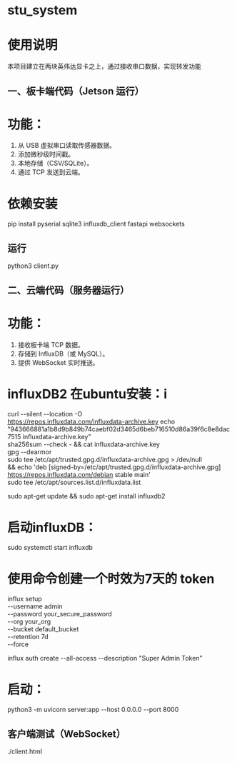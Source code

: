 # stu_system

# 使用说明
本项目建立在两块英伟达显卡之上，通过接收串口数据，实现转发功能

## 一、板卡端代码（Jetson 运行）
# 功能：
1. 从 USB 虚拟串口读取传感器数据。
2. 添加微秒级时间戳。
3. 本地存储（CSV/SQLite）。
4. 通过 TCP 发送到云端。
# 依赖安装
pip install pyserial sqlite3 influxdb_client fastapi websockets
## 运行
python3 client.py

## 二、云端代码（服务器运行）
# 功能：
1. 接收板卡端 TCP 数据。
2. 存储到 InfluxDB（或 MySQL）。
3. 提供 WebSocket 实时推送。

# influxDB2 在ubuntu安装：i

curl --silent --location -O \
https://repos.influxdata.com/influxdata-archive.key
echo "943666881a1b8d9b849b74caebf02d3465d6beb716510d86a39f6c8e8dac7515  influxdata-archive.key" \
 sha256sum --check - && cat influxdata-archive.key \
 gpg --dearmor \
 sudo tee /etc/apt/trusted.gpg.d/influxdata-archive.gpg > /dev/null \
&& echo 'deb [signed-by=/etc/apt/trusted.gpg.d/influxdata-archive.gpg] https://repos.influxdata.com/debian stable main' \
 sudo tee /etc/apt/sources.list.d/influxdata.list

sudo apt-get update && sudo apt-get install influxdb2

# 启动influxDB： 
sudo systemctl start influxdb

# 使用命令创建一个时效为7天的 token
 influx setup \
   --username admin \
   --password your_secure_password \
   --org your_org \
   --bucket default_bucket \
   --retention 7d \
   --force

influx auth create --all-access --description "Super Admin Token"

# 启动：
 python3 -m uvicorn server:app --host 0.0.0.0 --port 8000

##  客户端测试（WebSocket）
./client.html
 